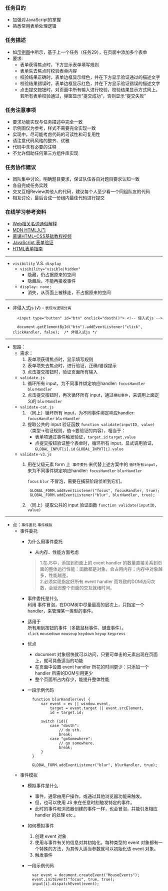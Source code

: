<h3>任务目的</h3>
<ul>
    <li>加强对JavaScript的掌握</li>
    <li>熟悉常用表单处理逻辑</li>
</ul>

<h3>任务描述</h3>
<ul>
    <li>如<a target="_blank" href="http://7xrp04.com1.z0.glb.clouddn.com/task_2_30_1.jpg">示例图</a>中所示，基于上一个任务（任务29），在页面中添加多个表单</li>
    <li>
        要求:
        <ul>
            <li>表单获得焦点时，下方显示表单填写规则</li>
            <li>表单失去焦点时校验表单内容</li>
            <li>校验结果正确时，表单边框显示绿色，并在下方显示验证通过的描述文字</li>
            <li>校验结果错误时，表单边框显示红色，并在下方显示验证错误的描述文字</li>
            <li>点击提交按钮时，对页面中所有输入进行校验，校验结果显示方式同上。若所有表单校验通过，弹窗显示“提交成功”，否则显示“提交失败”</li>
        </ul>
    </li>
</ul>

<h3>任务注意事项</h3>
<ul>
    <li>要求功能实现与任务描述中完全一致</li>
    <li>示例图仅为参考，样式不需要完全实现一致</li>
    <li>实现中，尽可能考虑代码的可读性和可复用性</li>
    <li>请注意代码风格的整齐、优雅</li>
    <li>代码中含有必要的注释</li>
    <li>不允许借助任何第三方组件库实现</li>
</ul>

<h3>任务协作建议</h3>
<ul>
    <li>团队集中讨论，明确题目要求，保证队伍各自对题目要求认知一致</li>
    <li>各自完成任务实践</li>
    <li>交叉互相Review其他人的代码，建议每个人至少看一个同组队友的代码</li>
    <li>相互讨论，最后合成一份组内最佳代码进行提交</li>
</ul>

<h3>在线学习参考资料</h3>
<ul>
    <li><a target="_blank" href="https://www.zhihu.com/question/22689579">Web相关名词通俗解释</a></li>
    <li><a target="_blank" href="https://developer.mozilla.org/zh-CN/docs/Web/Guide/HTML/Introduction">MDN HTML入门</a></li>
    <li><a target="_blank" href="http://www.imooc.com/learn/9">慕课HTML+CSS基础教程视频</a></li>
    <li><a target="_blank" href="http://www.w3school.com.cn/js/js_form_validation.asp">JavaScript 表单验证</a></li>
    <li><a target="_blank" href="https://developer.mozilla.org/zh-CN/docs/Web/Guide/HTML/Forms">HTML表单指南</a></li>
</ul>

***

* `visibility` V.S. `display`
    + `visibility="visible|hidden"`
        - 隐藏，仍占据原来的空间
        - 隐藏后，不能再接收事件
    + `display: none;`
        - 消失，从页面上被移走，不占据原来的空间
        
***

* 非侵入式js (√) - `表现与逻辑分离`

        <input type="button" id="btn" onclick="dosth()"> <!-- 侵入式js -->
        
        document.getElementById("btn").addEventListener("click", clickHandler, false);  /* 非侵入式js */
   
***

* 思路：
    + 需求：
        1. 表单项获得焦点时，显示填写规则
        2. 表单项失去焦点时，进行验证，正确/错误提示
        3. 点击提交按钮时，验证页面所有输入
    + `validate.js`
        1. 循环所有 input，为不同事件绑定响应handler: `focusHandler` `blurHandler` 
        2. 点击提交按钮时，再次循环所有 input，通过`模拟事件`，来调用上面定义的 `blurHandler`
    + `validate-cat.js`
        1. （同上）循环所有 input，为不同事件绑定响应handler: `focusHandler` `blurHandler` 
        2. 提取公共的 input 验证函数 `function validate(inputID, value)` （类型->验证规则，值->要验证的内容），相当于：
            - 表单项通过事件触发验证，`target.id` `target.value`
            - 点提交按钮验证整个表单时，循环所有 input，显式调用验证，`GLOBAL_INPUT[i].id` `GLOBAL_INPUT[i].value`
    + `validate-v3.js`
        1. 用在父级元素 form 上` 事件委托` 来代替上述方案中的 `循环所有input`，来为不同事件绑定响应handler: `focusHandler` `blurHandler`
        
            `focus` `blur` 不冒泡，需要在捕获阶段侦听到它们。
            
                GLOBAL_FORM.addEventListener("focus", focusHandler, true);
                GLOBAL_FORM.addEventListener("blur", blurHandler, true);
        2. （同上）提取公共的 input 验证函数 `function validate(inputID, value)`

***

* 点：`事件委托` `事件模拟`
    + 事件委托
        - 为什么用事件委托
            * 从内存、性能方面考虑
            
            > 1.在JS中，添加到页面上的 event handler 的数量直接关系到页面的整体运行性能：函数都是对象，会占用内存；内存中对象越多，性能越差。  
              2.必须实现指定好所有 event handler 而导致的DOM访问次数，会延迟整个页面的交互就绪时间。
        - 事件委托是什么   
            利用 事件冒泡，在DOM树中尽量最高的层次上，只指定一个 handler，来管理某一类型的事件。
        - 适用于    
            所有用到按钮的事件（多数鼠标事件、键盘事件）。   
            `click` `mousedown` `mouseup` `keydown` `keyup` `keypress`
        - 优点
            * document 对象很快就可以访问，只要可单击的元素出现在页面上，就可具备适当的功能
            * 在页面中设置 event handler 所花的时间更少：只添加一个 handler 所需的DOM引用更少
            * 整个页面所占内存少，能提升整体性能
        - 一段示例代码
            
                function blurHandler(ev) {
                    var event = ev || window.event,
                        target = event.target || event.srcElement,
                        id = target.id;
                    
                    switch (id){
                        case "dosth":
                            // do sth.
                            break;
                        case "goSomewhere":
                            // go somewhere.
                            break;
                    }
                }
            
                GLOBAL_FORM.addEventListener("blur", blurHandler, true);
                
    + 事件模拟
        - 模拟事件是什么
            * 事件，通常由用户操作，或通过其他浏览器功能来触发。
            * 但，也可以使用 JS 来在任意时刻触发特定的事件。
            * 此时的事件和浏览器创建的事件一样，也会冒泡，并能引发相应 handler 的处理 etc.。
        - 如何模拟事件
            1. 创建 event 对象
            2. 使用与事件有关的信息对其初始化。每种类型的 event 对象都有一个特殊的方法，为其传入适当参数就可以初始化该 event 对象。
            3. 触发事件
        - 一段示例代码
        
                var event = document.createEvent("MouseEvents");
                event.initEvent("focus", true, true);
                input[i].dispatchEvent(event);